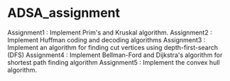 # ADSA_assignment

Assignment1 : Implement Prim's and Kruskal algorithm.
Assignment2 : Implement Huffman coding and decoding algorithms
Assignment3 : Implement an algorithm for finding cut vertices using depth-first-search (DFS)
Assignment4 : Implement Bellman-Ford and Dijkstra's algorithm for shortest path finding algorithm
Assignment5 : Implement the convex hull algorithm.
